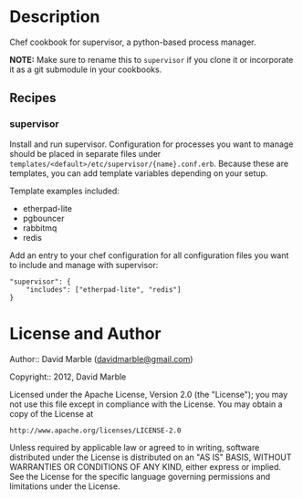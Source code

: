 # Description

Chef cookbook for supervisor, a python-based process manager.

**NOTE:** Make sure to rename this to `supervisor` if you clone it or 
incorporate it as a git submodule in your cookbooks.

## Recipes

### supervisor

Install and run supervisor. Configuration for processes you want to manage 
should be placed in separate files under 
`templates/<default>/etc/supervisor/{name}.conf.erb`. Because these are 
templates, you can add template variables depending on your setup.

Template examples included:

* etherpad-lite
* pgbouncer
* rabbitmq
* redis

Add an entry to your chef configuration for all configuration files 
you want to include and manage with supervisor:

    "supervisor": {
        "includes": ["etherpad-lite", "redis"]
    }


# License and Author

Author:: David Marble (<davidmarble@gmail.com>)

Copyright:: 2012, David Marble

Licensed under the Apache License, Version 2.0 (the "License");
you may not use this file except in compliance with the License.
You may obtain a copy of the License at

    http://www.apache.org/licenses/LICENSE-2.0

Unless required by applicable law or agreed to in writing, software
distributed under the License is distributed on an "AS IS" BASIS,
WITHOUT WARRANTIES OR CONDITIONS OF ANY KIND, either express or implied.
See the License for the specific language governing permissions and
limitations under the License.
